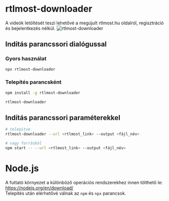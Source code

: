 # rtlmost-downloader
A videók letöltését teszi lehetővé a megújult rtlmost.hu oldalról, regisztráció és bejelentkezés nélkül.
![rtlmost-downloader](https://user-images.githubusercontent.com/14183614/35911255-97e75de8-0bf9-11e8-8e73-9eb749521979.gif)

## Indítás parancssori dialógussal

### Gyors használat
```sh
npx rtlmost-downloader
```

### Telepítés parancsként
```sh
npm install -g rtlmost-downloader

rtlmost-downloader
```

## Indítás parancssori paraméterekkel

```sh
# telepítve
rtlmost-downloader --url <rtlmost_link> --output <fájl_név>

# vagy forrásból
npm start -- --url <rtlmost_link> --output <fájl_név>
```

# Node.js
A futtató környezet a különböző operációs rendszerekhez innen tölthető le: https://nodejs.org/en/download/  
Telepítés után elérhetővé válnak az `npm` és `npx` parancsok.
